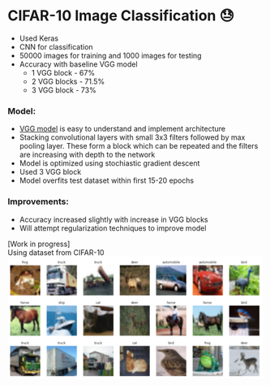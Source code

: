 # CIFAR-10 Image Classification 😓
* Used Keras
* CNN for classification
* 50000 images for training and 1000 images for testing
* Accuracy with baseline VGG model
  * 1 VGG block - 67%
  * 2 VGG blocks - 71.5%
  * 3 VGG block - 73%

### Model:
* [VGG model](https://arxiv.org/abs/1409.1556) is easy to understand and implement architecture
* Stacking convolutional layers with small 3x3 filters followed by max pooling layer. These form a block which can be repeated and the filters are increasing with depth to the network
* Model is optimized using stochiastic gradient descent
* Used 3 VGG block
* Model overfits test dataset within first 15-20 epochs

### Improvements:
* Accuracy increased slightly with increase in VGG blocks
* Will attempt regularization techniques to improve model

[Work in progress]
<br> 
Using dataset from CIFAR-10
![cifar10 image](https://github.com/Zulfa-Varvani/ML-things/blob/main/image%20classification/cifar10.png)
